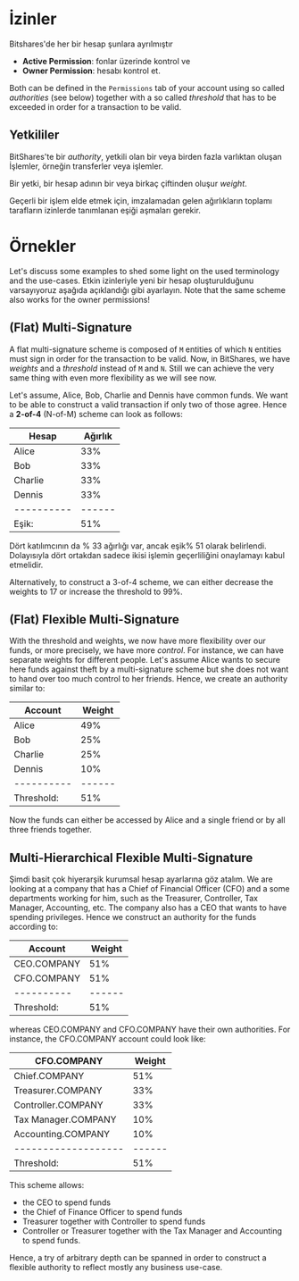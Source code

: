 # İzinler

Bitshares'de her bir hesap şunlara ayrılmıştır

* **Active Permission**: fonlar üzerinde kontrol ve
* **Owner Permission**: hesabı kontrol et.

Both can be defined in the `Permissions` tab of your account using so called *authorities* (see below) together with a so called *threshold* that has to be exceeded in order for a transaction to be valid.

## Yetkililer

BitShares'te bir *authority*, yetkili olan bir veya birden fazla varlıktan oluşan İşlemler, örneğin transferler veya işlemler.

Bir yetki, bir hesap adının bir veya birkaç çiftinden oluşur *weight*.

Geçerli bir işlem elde etmek için, imzalamadan gelen ağırlıkların toplamı tarafların izinlerde tanımlanan eşiği aşmaları gerekir.

# Örnekler

Let's discuss some examples to shed some light on the used terminology and the use-cases. Etkin izinleriyle yeni bir hesap oluşturulduğunu varsayıyoruz aşağıda açıklandığı gibi ayarlayın. Note that the same scheme also works for the owner permissions!

## (Flat) Multi-Signature

A flat multi-signature scheme is composed of `M` entities of which `N` entities must sign in order for the transaction to be valid. Now, in BitShares, we have *weights* and a *threshold* instead of `M` and `N`. Still we can achieve the very same thing with even more flexibility as we will see now.

Let's assume, Alice, Bob, Charlie and Dennis have common funds. We want to be able to construct a valid transaction if only two of those agree. Hence a **2-of-4** (N-of-M) scheme can look as follows:

| Hesap         | Ağırlık  |
| ------------- | -------- |
| Alice         | 33%      |
| Bob           | 33%      |
| Charlie       | 33%      |
| Dennis        | 33%      |
| \---\---\---- | \---\--- |
| Eşik:         | 51%      |

Dört katılımcının da % 33 ağırlığı var, ancak eşik% 51 olarak belirlendi. Dolayısıyla dört ortakdan sadece ikisi işlemin geçerliliğini onaylamayı kabul etmelidir.

Alternatively, to construct a 3-of-4 scheme, we can either decrease the weights to 17 or increase the threshold to 99%.

## (Flat) Flexible Multi-Signature

With the threshold and weights, we now have more flexibility over our funds, or more precisely, we have more *control*. For instance, we can have separate weights for different people. Let's assume Alice wants to secure here funds against theft by a multi-signature scheme but she does not want to hand over too much control to her friends. Hence, we create an authority similar to:

| Account       | Weight   |
| ------------- | -------- |
| Alice         | 49%      |
| Bob           | 25%      |
| Charlie       | 25%      |
| Dennis        | 10%      |
| \---\---\---- | \---\--- |
| Threshold:    | 51%      |

Now the funds can either be accessed by Alice and a single friend or by all three friends together.

## Multi-Hierarchical Flexible Multi-Signature

Şimdi basit çok hiyerarşik kurumsal hesap ayarlarına göz atalım. We are looking at a company that has a Chief of Financial Officer (CFO) and a some departments working for him, such as the Treasurer, Controller, Tax Manager, Accounting, etc. The company also has a CEO that wants to have spending privileges. Hence we construct an authority for the funds according to:

| Account       | Weight   |
| ------------- | -------- |
| CEO.COMPANY   | 51%      |
| CFO.COMPANY   | 51%      |
| \---\---\---- | \---\--- |
| Threshold:    | 51%      |

whereas CEO.COMPANY and CFO.COMPANY have their own authorities. For instance, the CFO.COMPANY account could look like:

| CFO.COMPANY               | Weight   |
| ------------------------- | -------- |
| Chief.COMPANY             | 51%      |
| Treasurer.COMPANY         | 33%      |
| Controller.COMPANY        | 33%      |
| Tax Manager.COMPANY       | 10%      |
| Accounting.COMPANY        | 10%      |
| \---\---\---\---\---\---- | \---\--- |
| Threshold:                | 51%      |

This scheme allows:

* the CEO to spend funds
* the Chief of Finance Officer to spend funds
* Treasurer together with Controller to spend funds
* Controller or Treasurer together with the Tax Manager and Accounting to spend funds.

Hence, a try of arbitrary depth can be spanned in order to construct a flexible authority to reflect mostly any business use-case.